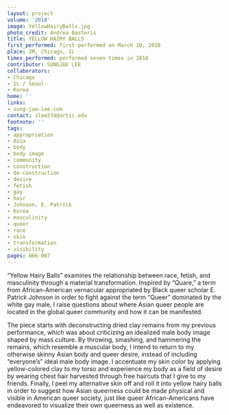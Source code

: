 ```yaml
---
layout: project
volume: '2018'
image: YellowHairyBalls.jpg
photo_credit: Andrea Basteris
title: YELLOW HAIRY BALLS
first_performed: first performed on March 10, 2018
place: 2M, Chicago, IL
times_performed: performed seven times in 2018
contributor: SUNGJAE LEE
collaborators:
- Chicago
- IL / Seoul
- Korea
home: ''
links:
- sung-jae-lee.com
contact: slee234@artic.edu
footnote: ''
tags:
- appropriation
- Asia
- body
- body image
- community
- construction
- de-construction
- desire
- fetish
- gay
- hair
- Johnson, E. Patrick
- Korea
- masculinity
- queer
- race
- skin
- transformation
- visibility
pages: 066-067
---
```


“Yellow Hairy Balls” examines the relationship between race, fetish, and masculinity through a material transformation. Inspired by “Quare,” a term from African-American vernacular appropriated by Black queer scholar E. Patrick Johnson in order to fight against the term “Queer” dominated by the white gay male, I raise questions about where Asian queer people are located in the global queer community and how it can be manifested.

The piece starts with deconstructing dried clay remains from my previous performance, which was about criticizing an idealized male body image shaped by mass culture. By throwing, smashing, and hammering the remains, which resemble a muscular body, I intend to return to my otherwise skinny Asian body and queer desire, instead of including “everyone’s” ideal male body image. I accentuate my skin color by applying yellow-colored clay to my torso and experience my body as a field of desire by wearing chest hair harvested through free haircuts that I give to my friends. Finally, I peel my alternative skin off and roll it into yellow hairy balls in order to suggest how Asian queerness could be made physical and visible in American queer society, just like queer African-Americans have endeavored to visualize their own queerness as well as existence.

